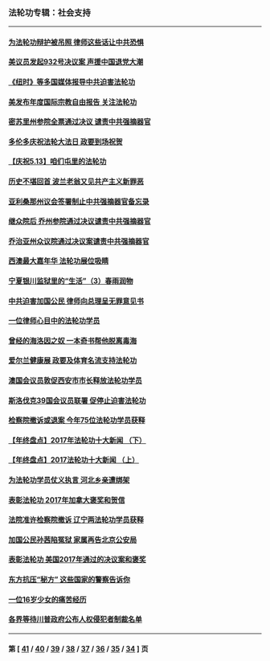 ### 法轮功专辑：社会支持
---
#### [为法轮功辩护被吊照 律师这些话让中共恐惧](../../pages/nf4386/n10494663.md) 
#### [美议员发起932号决议案 声援中国退党大潮](../../pages/nf4386/n10491354.md) 
#### [《纽时》等多国媒体报导中共迫害法轮功](../../pages/nf4386/n10452196.md) 
#### [美发布年度国际宗教自由报告 关注法轮功](../../pages/nf4386/n10436888.md) 
#### [密苏里州参院全票通过决议 谴责中共强摘器官](../../pages/nf4386/n10410921.md) 
#### [多伦多庆祝法轮大法日 政要到场祝贺](../../pages/nf4386/n10388746.md) 
#### [【庆祝5.13】咱们屯里的法轮功](../../pages/nf4386/n10372951.md) 
#### [历史不堪回首 波兰老翁又见共产主义新罪恶](../../pages/nf4386/n10315845.md) 
#### [亚利桑那州议会签署制止中共强摘器官备忘录](../../pages/nf4386/n10282721.md) 
#### [继众院后 乔州参院通过决议谴责中共强摘器官](../../pages/nf4386/n10266487.md) 
#### [乔治亚州众议院通过决议案谴责中共强摘器官](../../pages/nf4386/n10252305.md) 
#### [西澳最大嘉年华 法轮功展位吸睛](../../pages/nf4386/n10204307.md) 
#### [宁夏银川监狱里的“生活”（3）春雨润物](../../pages/nf4386/n10177726.md) 
#### [中共迫害加国公民 律师向总理呈无罪意见书](../../pages/nf4386/n10098608.md) 
#### [一位律师心目中的法轮功学员](../../pages/nf4386/n10080821.md) 
#### [曾经的海洛因之奴 一本奇书帮他脱离毒海](../../pages/nf4386/n10079437.md) 
#### [爱尔兰健康展 政要及体育名流支持法轮功](../../pages/nf4386/n10068675.md) 
#### [澳国会议员敦促西安市市长释放法轮功学员](../../pages/nf4386/n10008074.md) 
#### [斯洛伐克39国会议员联署 促停止迫害法轮功](../../pages/nf4386/n10002917.md) 
#### [检察院撤诉或退案 今年75位法轮功学员获释](../../pages/nf4386/n9974802.md) 
#### [【年终盘点】2017年法轮功十大新闻 （下）](../../pages/nf4386/n9977769.md) 
#### [【年终盘点】2017法轮功十大新闻 （上）](../../pages/nf4386/n9967134.md) 
#### [为法轮功学员仗义执言 河北乡亲遭绑架](../../pages/nf4386/n9981574.md) 
#### [表彰法轮功 2017年加拿大褒奖和贺信](../../pages/nf4386/n9941895.md) 
#### [法院准许检察院撤诉 辽宁两法轮功学员获释](../../pages/nf4386/n9976308.md) 
#### [加国公民孙茜陷冤狱 家属再告北京公安局](../../pages/nf4386/n9977050.md) 
#### [表彰法轮功 美国2017年通过的决议案和褒奖](../../pages/nf4386/n9932856.md) 
#### [东方抗压“秘方” 这些国家的警察告诉你](../../pages/nf4386/n9887373.md) 
#### [一位16岁少女的痛苦经历](../../pages/nf4386/n9960925.md) 
#### [各界等待川普政府公布人权侵犯者制裁名单](../../pages/nf4386/n9942868.md) 

---
#### 第 [ [41](./41.md) / [40](./40.md) / [39](./39.md) / [38](./38.md) / [37](./37.md) / [36](./36.md) / [35](./35.md) / [34](./34.md) ] 页

